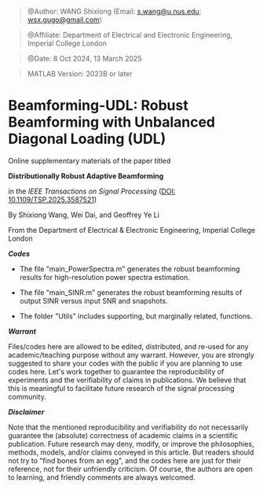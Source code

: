 > @Author: WANG Shixiong (Email: <s.wang@u.nus.edu>; <wsx.gugo@gmail.com>)

> @Affiliate: Department of Electrical and Electronic Engineering, Imperial College London

> @Date: 8 Oct 2024, 13 March 2025

> MATLAB Version: 2023B or later

# Beamforming-UDL: Robust Beamforming with Unbalanced Diagonal Loading (UDL)

Online supplementary materials of the paper titled 

**Distributionally Robust Adaptive Beamforming**

in the _IEEE Transactions on Signal Processing_ ([DOI: 10.1109/TSP.2025.3587521](https://ieeexplore.ieee.org/document/11077728))

By Shixiong Wang, Wei Dai, and Geoffrey Ye Li

From the Department of Electrical & Electronic Engineering, Imperial College London

***Codes***

- The file "main_PowerSpectra.m" generates the robust beamforming results for high-resolution power spectra estimation.

- The file "main_SINR.m" generates the robust beamforming results of output SINR versus input SNR and snapshots.

- The folder "Utils" includes supporting, but marginally related, functions.

***Warrant***

Files/codes here are allowed to be edited, distributed, and re-used for any academic/teaching purpose without any warrant. However, you are strongly suggested to share your codes with the public if you are planning to use codes here. Let's work together to guarantee the reproducibility of experiments and the verifiability of claims in publications. We believe that this is meaningful to facilitate future research of the signal processing community.

***Disclaimer***

Note that the mentioned reproducibility and verifiability do not necessarily guarantee the (absolute) correctness of academic claims in a scientific publication. Future research may deny, modify, or improve the philosophies, methods, models, and/or claims conveyed in this article. But readers should not try to "find bones from an egg", and the codes here are just for their reference, not for their unfriendly criticism. Of course, the authors are open to learning, and friendly comments are always welcomed.

